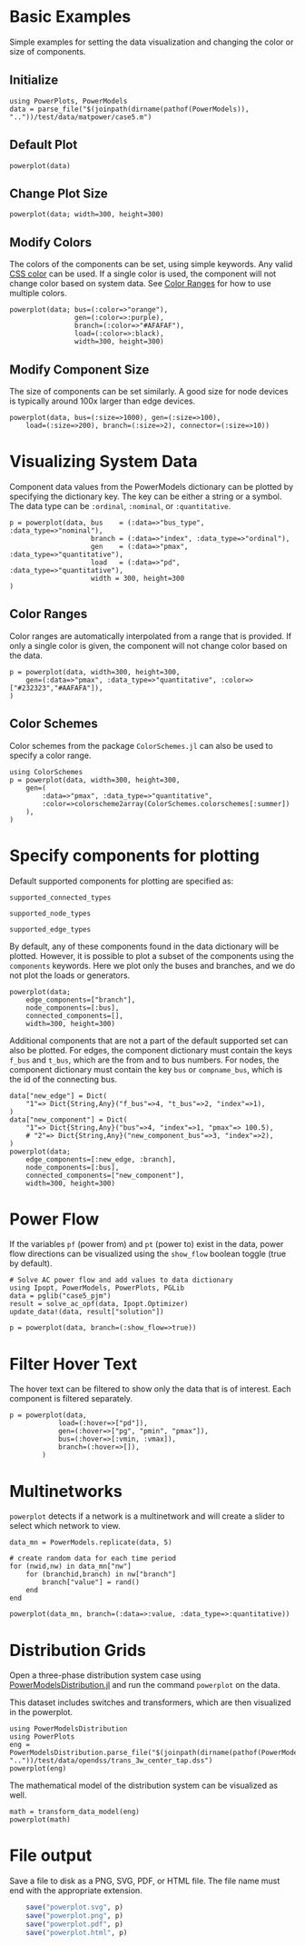 # Basic Examples
Simple examples for setting the data visualization and changing the color or size of components.


## Initialize
```@example power_data
using PowerPlots, PowerModels
data = parse_file("$(joinpath(dirname(pathof(PowerModels)), ".."))/test/data/matpower/case5.m")
```

## Default Plot
```@example power_data
powerplot(data)
```

## Change Plot Size
```@example power_data
powerplot(data; width=300, height=300)
```

## Modify Colors
The colors of the components can be set, using simple keywords. Any valid [CSS color](https://developer.mozilla.org/en-US/docs/Web/CSS/color_value) can be used. If a single color is used, the component will not change color based on system data.  See [Color Ranges](@ref) for how to use multiple colors.

```@example power_data
powerplot(data; bus=(:color=>"orange"),
                gen=(:color=>:purple),
                branch=(:color=>"#AFAFAF"),
                load=(:color=>:black),
                width=300, height=300)
```

## Modify Component Size
The size of components can be set similarly.  A good size for node devices is typically around 100x larger than edge devices.
```@example power_data
powerplot(data, bus=(:size=>1000), gen=(:size=>100),
    load=(:size=>200), branch=(:size=>2), connector=(:size=>10))
```

# Visualizing System Data
Component data values from the PowerModels dictionary can be plotted by specifying the dictionary key. The key can be either a string or a symbol.  The data type can be `:ordinal`, `:nominal`, or `:quantitative`.

```@example power_data
p = powerplot(data, bus    = (:data=>"bus_type", :data_type=>"nominal"),
                    branch = (:data=>"index", :data_type=>"ordinal"),
                    gen    = (:data=>"pmax", :data_type=>"quantitative"),
                    load   = (:data=>"pd",  :data_type=>"quantitative"),
                    width = 300, height=300
)
```

## Color Ranges
Color ranges are automatically interpolated from a range that is provided.  If only a single color is given, the component will not change color based on the data.

```@example power_data
p = powerplot(data, width=300, height=300,
    gen=(:data=>"pmax", :data_type=>"quantitative", :color=>["#232323","#AAFAFA"]),
)
```

## Color Schemes
Color schemes from the package `ColorSchemes.jl` can also be used to specify a color range.

```@example power_data
using ColorSchemes
p = powerplot(data, width=300, height=300,
    gen=(
        :data=>"pmax", :data_type=>"quantitative",
        :color=>colorscheme2array(ColorSchemes.colorschemes[:summer])
    ),
)
```

# Specify components for plotting
Default supported components for plotting are specified as:
```@example power_data
supported_connected_types
```

```@example power_data
supported_node_types
```

```@example power_data
supported_edge_types
```


By default, any of these components found in the data dictionary will be plotted.  However, it is possible to plot a subset of the components using the `components` keywords.  Here we plot only the buses and branches, and we do not plot the loads or generators.

```@example power_data
powerplot(data;
    edge_components=["branch"],
    node_components=[:bus],
    connected_components=[],
    width=300, height=300)
```

Additional components that are not a part of the default supported set can also be plotted.  For edges, the component dictionary must contain the keys `f_bus` and `t_bus`, which are the from and to bus numbers.  For nodes, the component dictionary must contain the key `bus` or `compname_bus`, which is the id of the connecting bus.
```@example power_data
data["new_edge"] = Dict(
    "1"=> Dict{String,Any}("f_bus"=>4, "t_bus"=>2, "index"=>1),
)
data["new_component"] = Dict(
    "1"=> Dict{String,Any}("bus"=>4, "index"=>1, "pmax"=> 100.5),
    # "2"=> Dict{String,Any}("new_component_bus"=>3, "index"=>2),
)
powerplot(data;
    edge_components=[:new_edge, :branch],
    node_components=[:bus],
    connected_components=["new_component"],
    width=300, height=300)
```


# Power Flow
If the variables `pf` (power from) and `pt` (power to) exist in the data, power flow directions can be visualized using the `show_flow` boolean toggle (true by default).

```@example power_flow
# Solve AC power flow and add values to data dictionary
using Ipopt, PowerModels, PowerPlots, PGLib
data = pglib("case5_pjm")
result = solve_ac_opf(data, Ipopt.Optimizer)
update_data!(data, result["solution"])

p = powerplot(data, branch=(:show_flow=>true))
```

# Filter Hover Text
The hover text can be filtered to show only the data that is of interest.  Each component is filtered separately.

```@example power_data
p = powerplot(data,
            load=(:hover=>["pd"]),
            gen=(:hover=>["pg", "pmin", "pmax"]),
            bus=(:hover=>[:vmin, :vmax]),
            branch=(:hover=>[]),
        )
```

# Multinetworks
`powerplot` detects if a network is a multinetwork and will create a slider to select which network to view.

```@example power_data
data_mn = PowerModels.replicate(data, 5)

# create random data for each time period
for (nwid,nw) in data_mn["nw"]
    for (branchid,branch) in nw["branch"]
        branch["value"] = rand()
    end
end

powerplot(data_mn, branch=(:data=>:value, :data_type=>:quantitative))
```

# Distribution Grids
Open a three-phase distribution system case using [PowerModelsDistribution.jl](https://github.com/lanl-ansi/PowerModelsDistribution.jl) and run the command `powerplot` on the data.

This dataset includes switches and transformers, which are then visualized in the powerplot.

```@example distribution
using PowerModelsDistribution
using PowerPlots
eng = PowerModelsDistribution.parse_file("$(joinpath(dirname(pathof(PowerModelsDistribution)), ".."))/test/data/opendss/trans_3w_center_tap.dss")
powerplot(eng)
```

The mathematical model of the distribution system can be visualized as well.
```@example distribution
math = transform_data_model(eng)
powerplot(math)
```

# File output
Save a file to disk as a PNG, SVG, PDF, or HTML file.  The file name must end with the appropriate extension.

```julia
    save("powerplot.svg", p)
    save("powerplot.png", p)
    save("powerplot.pdf", p)
    save("powerplot.html", p)
```


